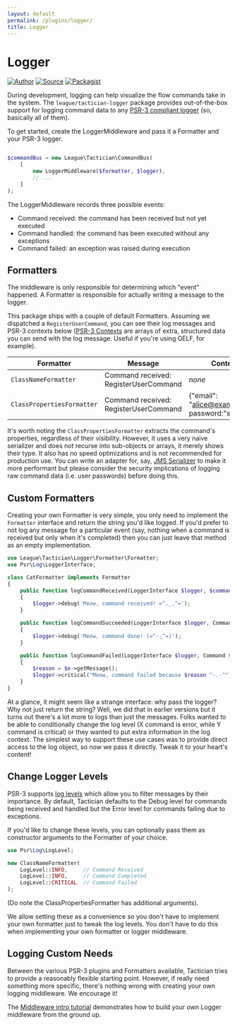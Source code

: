 ```yaml
---
layout: default
permalink: /plugins/logger/
title: Logger
---
```


# Logger

[![Author](https://img.shields.io/badge/author-@rosstuck-blue.svg?style=flat-square)](https://twitter.com/rosstuck)
[![Source](https://img.shields.io/badge/source-league/tactician--logger-blue.svg?style=flat-square)](https://github.com/thephpleague/tactician-logger)
[![Packagist](https://img.shields.io/packagist/v/league/tactician-logger.svg?style=flat-square)](https://packagist.org/packages/league/tactician-logger)

During development, logging can help visualize the flow commands take in the system. The `league/tactician-logger` package provides out-of-the-box support for logging command data to any [PSR-3 compliant logger](https://github.com/php-fig/fig-standards/blob/master/accepted/PSR-3-logger-interface.md) (so, basically all of them). 

To get started, create the LoggerMiddleware and pass it a Formatter and your PSR-3 logger. 

~~~php

$commandBus = new League\Tactician\CommandBus(
    [
        new LoggerMiddleware($formatter, $logger),
        // ...
    ]
);
~~~

The LoggerMiddleware records three possible events:

- Command received: the command has been received but not yet executed
- Command handled: the command has been executed without any exceptions
- Command failed: an exception was raised during execution

## Formatters
The middleware is only responsible for determining which "event" happened. A Formatter is responsible for actually writing a message to the logger.

This package ships with a couple of default Formatters. Assuming we dispatched a `RegisterUserCommand`, you can see their log messages and PSR-3 contexts below ([PSR-3 Contexts](https://github.com/php-fig/fig-standards/blob/master/accepted/PSR-3-logger-interface.md#13-context) are arrays of extra, structured data you can send with the log message. Useful if you're using GELF, for example).

Formatter                  | Message                               | Context |
---------------------------|---------------------------------------|------- |
`ClassNameFormatter`       | Command received: RegisterUserCommand | _none_ |
`ClassPropertiesFormatter` | Command received: RegisterUserCommand | {"email": "alice@example.org", password:"s3krit" } |

It's worth noting the `ClassPropertiesFormatter` extracts the command's properties, regardless of their visibility. However, it uses a very naive serializer and does not recurse into sub-objects or arrays, it merely shows their type. It also has no speed optimizations and is not recommended for production use. You can write an adapter for, say, [JMS Serializer](http://jmsyst.com/libs/serializer) to make it more performant but please consider the security implications of logging raw command data (i.e. user passwords) before doing this.

## Custom Formatters
Creating your own Formatter is very simple, you only need to implement the `Formatter` interface and return the string you'd like logged. If you'd prefer to not log any message for a particular event (say, nothing when a command is received but only when it's completed) then you can just leave that method as an empty implementation.

~~~php
use League\Tactician\Logger\Formatter\Formatter;
use Psr\Log\LoggerInterface;

class CatFormatter implements Formatter
{
    public function logCommandReceived(LoggerInterface $logger, $command)
    {
        $logger->debug('Meow, command received! =^._.^=');
    }

    public function logCommandSucceeded(LoggerInterface $logger, Command $command, $returnValue)
    {
        $logger->debug('Meow, command done! (=^･ ͜･^=)');
    }

    public function logCommandFailed(LoggerInterface $logger, Command $command, Exception $e)
    {
        $reason = $e->getMessage();
        $logger->critical("Meow, command failed because $reason ^-.-^");
    }
}
~~~

At a glance, it might seem like a strange interface: why pass the logger? Why not just return the string? Well, we did that in earlier versions but it turns out there's a lot more to logs than just the messages. Folks wanted to be able to conditionally change the log level (X command is error, while Y command is critical) or they wanted to put extra information in the log context. The simplest way to support these use cases was to provide direct access to the log object, so now we pass it directly. Tweak it to your heart's content!

## Change Logger Levels
PSR-3 supports [log levels](https://github.com/php-fig/fig-standards/blob/master/accepted/PSR-3-logger-interface.md#5-psrlogloglevel) which allow you to filter messages by their importance. By default, Tactician defaults to the Debug level for commands being received and handled but the Error level for commands failing due to exceptions.

If you'd like to change these levels, you can optionally pass them as constructor arguments to the Formatter of your choice.

~~~php
use Psr\Log\LogLevel; 

new ClassNameFormatter(
    LogLevel::INFO,     // Command Received
    LogLevel::INFO,     // Command Completed
    LogLevel::CRITICAL  // Command Failed
);
~~~

(Do note the ClassPropertiesFormatter has additional arguments).

We allow setting these as a convenience so you don't have to implement your own formatter just to tweak the log levels. You don't have to do this when implementing your own formatter or logger middleware.

## Logging Custom Needs
Between the various PSR-3 plugins and Formatters available, Tactician tries to provide a reasonably flexible starting point. However, if really need something more specific, there's nothing wrong with creating your own logging middleware. We encourage it!

The [Middleware intro tutorial](/middleware) demonstrates how to build your own Logger middleware from the ground up.
